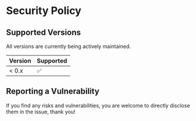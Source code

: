 # Security Policy

## Supported Versions

All versions are currently being actively maintained.

| Version | Supported          |
| ------- | ------------------ |
| < 0.x   | :white_check_mark: |

## Reporting a Vulnerability

If you find any risks and vulnerabilities, 
you are welcome to directly disclose them in the issue, thank you!
